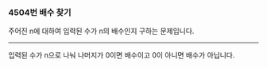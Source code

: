 ### 4504번 배수 찾기

주어진 n에 대하여 입력된 수가 n의 배수인지 구하는 문제입니다.

---

입력된 수가 n으로 나눠 나머지가 0이면 배수이고 0이 아니면 배수가 아닙니다.
